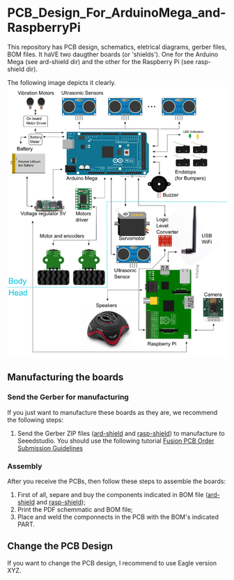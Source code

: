 # PCB_Design_For_ArduinoMega_and-RaspberryPi


This repository has PCB design, schematics, eletrical diagrams, gerber files, BOM files. It haVE two daugther boards (or 'shields'). One for the Arduino Mega (see ard-shield dir) and the other for the Raspberry Pi (see rasp-shield dir). 

The following image depicts it clearly. 
![!!!](actual.png)

## Manufacturing the boards

### Send the Gerber for manufacturing

If you just want to manufacture these boards as they are, we recommend the following steps:

 1. Send the Gerber ZIP files ([ard-shield](ard-shield/gerbers/ard_shield-160322-gerbers.zip) and [rasp-shield](rasp-shield/gerber_files/rasp_shield-gerber_files-160118.zip)) to manufacture to Seeedstudio. You should use the following tutorial [Fusion PCB Order Submission Guidelines](http://support.seeedstudio.com/knowledgebase/articles/422482-fusion-pcb-order-submission-guidelines)

### Assembly

 After you receive the PCBs, then follow these steps to assemble the boards:

 1. First of all, separe and buy the components indicated in BOM file ([ard-shield](ard-shield/BOM.txt) and [rasp-shield](rasp-shield/BOM.txt));
 2. Print the PDF schemmatic and BOM file;
 3. Place and weld the componnects in the PCB with the BOM's indicated PART.

## Change the PCB Design

If you want to change the PCB design, I recommend to use Eagle version XYZ.


